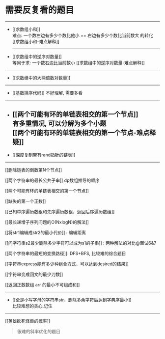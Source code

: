 # 需要反复看的题目



---


- [[求数组小和]]  
  难点: 一个数左边有多少个数比他小 == 右边有多少个数比当前数大 的转化  
  [[求数组小和-难点解释]]
  
  ---
  
 - [[求数组中的逆序对数量]]  
    等同于求:  一个数右边比当前数小
    [[求数组中的逆序对数量-难点解释]]
  ---
  
  - [[求数组中的大两倍数对数量]]

   ---
   
   - [[基数排序代码]]
   不好理解, 需要多看
   
  ---
  
  - [[两个可能有环的单链表相交的第一个节点]]  
      有多重情况, 可以分解为多个小题  
      [[两个可能有环的单链表相交的第一个节点-难点释疑]]    
      ---
      
  - [[深度复制带有rand指针的链表]]
   
  ---
  
  

[[删除链表的倒数第N个节点]]

[[两个字符串的最长公共子串]]  dp数组推导的顺序

[[两个可能有环的单链表相交的第一个节点]]

[[缺失的第一个正数]]

[[已知中序遍历数组和先序遍历数组，返回后序遍历数组]]

[[最长递增子序列问题的O(NxlogN)的解法]]

[[将str1编辑成str2的最小代价]] : 编辑距离

[[问字符串s2最少删除多少字符可以成为s1的子串]] : 两种解法的对比@面试6&7

[[两个字符串的最短的变换路径]]: DFS+BFS, 比较难的综合题目

[[字符串express能有多少种组合方式，可以达到desired的结果]]

[[字符串变成回文的最少刀数]]


[[返回正数数组 arr 的最小不可组成和]]

---

- [[全是小写字母的字符串str，删除多余字符后达到字典序最小]]  
   比较难想的贪心,记住

   
---
[[英雄砍死怪兽的概率]]
> 很难的斜率优化的题目